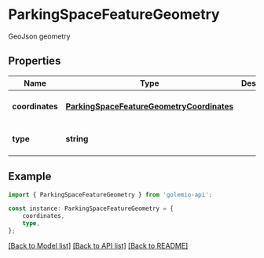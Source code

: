 # ParkingSpaceFeatureGeometry

GeoJson geometry

## Properties

Name | Type | Description | Notes
------------ | ------------- | ------------- | -------------
**coordinates** | [**ParkingSpaceFeatureGeometryCoordinates**](ParkingSpaceFeatureGeometryCoordinates.md) |  | [optional] [default to undefined]
**type** | **string** |  | [optional] [default to undefined]

## Example

```typescript
import { ParkingSpaceFeatureGeometry } from 'golemio-api';

const instance: ParkingSpaceFeatureGeometry = {
    coordinates,
    type,
};
```

[[Back to Model list]](../README.md#documentation-for-models) [[Back to API list]](../README.md#documentation-for-api-endpoints) [[Back to README]](../README.md)
